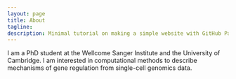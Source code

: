 ```yaml
---
layout: page
title: About
tagline: 
description: Minimal tutorial on making a simple website with GitHub Pages
---
```


I am a PhD student at the Wellcome Sanger Institute and the University of Cambridge. I am interested in computational methods to describe mechanisms of gene regulation from single-cell genomics data. 

